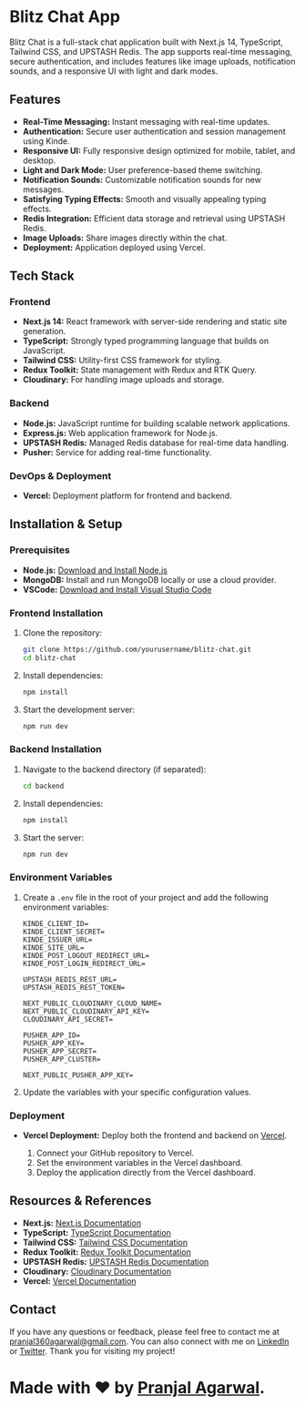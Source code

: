# Blitz Chat App

Blitz Chat is a full-stack chat application built with Next.js 14, TypeScript, Tailwind CSS, and UPSTASH Redis. The app supports real-time messaging, secure authentication, and includes features like image uploads, notification sounds, and a responsive UI with light and dark modes.

## Features

- **Real-Time Messaging:** Instant messaging with real-time updates.
- **Authentication:** Secure user authentication and session management using Kinde.
- **Responsive UI:** Fully responsive design optimized for mobile, tablet, and desktop.
- **Light and Dark Mode:** User preference-based theme switching.
- **Notification Sounds:** Customizable notification sounds for new messages.
- **Satisfying Typing Effects:** Smooth and visually appealing typing effects.
- **Redis Integration:** Efficient data storage and retrieval using UPSTASH Redis.
- **Image Uploads:** Share images directly within the chat.
- **Deployment:** Application deployed using Vercel.

## Tech Stack

### Frontend

- **Next.js 14:** React framework with server-side rendering and static site generation.
- **TypeScript:** Strongly typed programming language that builds on JavaScript.
- **Tailwind CSS:** Utility-first CSS framework for styling.
- **Redux Toolkit:** State management with Redux and RTK Query.
- **Cloudinary:** For handling image uploads and storage.

### Backend

- **Node.js:** JavaScript runtime for building scalable network applications.
- **Express.js:** Web application framework for Node.js.
- **UPSTASH Redis:** Managed Redis database for real-time data handling.
- **Pusher:** Service for adding real-time functionality.

### DevOps & Deployment

- **Vercel:** Deployment platform for frontend and backend.

## Installation & Setup

### Prerequisites

- **Node.js:** [Download and Install Node.js](https://nodejs.org/en/download/)
- **MongoDB:** Install and run MongoDB locally or use a cloud provider.
- **VSCode:** [Download and Install Visual Studio Code](https://code.visualstudio.com/download)

### Frontend Installation

1. Clone the repository:
    ```bash
    git clone https://github.com/yourusername/blitz-chat.git
    cd blitz-chat
    ```

2. Install dependencies:
    ```bash
    npm install
    ```

3. Start the development server:
    ```bash
    npm run dev
    ```

### Backend Installation

1. Navigate to the backend directory (if separated):
    ```bash
    cd backend
    ```

2. Install dependencies:
    ```bash
    npm install
    ```

3. Start the server:
    ```bash
    npm run dev
    ```

### Environment Variables

1. Create a `.env` file in the root of your project and add the following environment variables:

    ```plaintext
    KINDE_CLIENT_ID=
    KINDE_CLIENT_SECRET=
    KINDE_ISSUER_URL=
    KINDE_SITE_URL=
    KINDE_POST_LOGOUT_REDIRECT_URL=
    KINDE_POST_LOGIN_REDIRECT_URL=

    UPSTASH_REDIS_REST_URL=
    UPSTASH_REDIS_REST_TOKEN=

    NEXT_PUBLIC_CLOUDINARY_CLOUD_NAME=
    NEXT_PUBLIC_CLOUDINARY_API_KEY=
    CLOUDINARY_API_SECRET=

    PUSHER_APP_ID=
    PUSHER_APP_KEY=
    PUSHER_APP_SECRET=
    PUSHER_APP_CLUSTER=

    NEXT_PUBLIC_PUSHER_APP_KEY=
    ```

2. Update the variables with your specific configuration values.

### Deployment

- **Vercel Deployment:** Deploy both the frontend and backend on [Vercel](https://vercel.com/).

    1. Connect your GitHub repository to Vercel.
    2. Set the environment variables in the Vercel dashboard.
    3. Deploy the application directly from the Vercel dashboard.

## Resources & References

- **Next.js:** [Next.js Documentation](https://nextjs.org/docs/getting-started)
- **TypeScript:** [TypeScript Documentation](https://www.typescriptlang.org/docs/)
- **Tailwind CSS:** [Tailwind CSS Documentation](https://tailwindcss.com/docs)
- **Redux Toolkit:** [Redux Toolkit Documentation](https://redux-toolkit.js.org/introduction/getting-started)
- **UPSTASH Redis:** [UPSTASH Redis Documentation](https://upstash.com/docs)
- **Cloudinary:** [Cloudinary Documentation](https://cloudinary.com/documentation)
- **Vercel:** [Vercel Documentation](https://vercel.com/docs)

## Contact

If you have any questions or feedback, please feel free to contact me at [pranjal360agarwal@gmail.com](mailto:pranjal360agarwal@gmail.com). You can also connect with me on [LinkedIn](https://www.linkedin.com/in/pranjalagarwal99/) or [Twitter](https://twitter.com/Pranjal12393385). Thank you for visiting my project!

# Made with ❤ by [Pranjal Agarwal](https://github.com/Pranjal360Agarwal).
